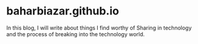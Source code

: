 # baharbiazar.github.io

In this blog, I will write about things I find worthy of Sharing in technology and the process of breaking into the technology world.

